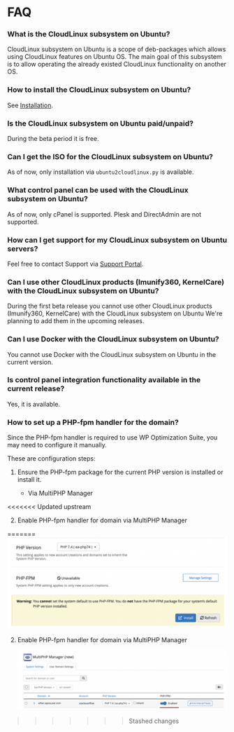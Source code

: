 # FAQ

### What is the CloudLinux subsystem on Ubuntu?

CloudLinux subsystem on Ubuntu is a scope of deb-packages which allows using CloudLinux features on Ubuntu OS.
The main goal of this subsystem is to allow operating the already existed CloudLinux functionality on another OS.

### How to install the CloudLinux subsystem on Ubuntu?

See [Installation](/sub-system-ubuntu/installation/).

### Is the CloudLinux subsystem on Ubuntu paid/unpaid?

During the beta period it is free.

### Can I get the ISO for the CloudLinux subsystem on Ubuntu?

As of now, only installation via `ubuntu2cloudlinux.py` is available.

### What control panel can be used with the CloudLinux subsystem on Ubuntu?

As of now, only cPanel is supported. Plesk and DirectAdmin are not supported.

### How can I get support for my CloudLinux subsystem on Ubuntu servers?

Feel free to contact Support via [Support Portal](https://www.cloudlinux.com/support-portal/).

### Can I use other CloudLinux products (Imunify360, KernelCare) with the CloudLinux subsystem on Ubuntu?

During the first beta release you cannot use other CloudLinux products (Imunify360, KernelCare) with the CloudLinux
subsystem on Ubuntu We're planning to add them in the upcoming releases.

### Can I use Docker with the CloudLinux subsystem on Ubuntu?

You cannot use Docker with the CloudLinux subsystem on Ubuntu in the current version.

### Is control panel integration functionality available in the current release?

Yes, it is available.

### How to set up a PHP-fpm handler for the domain?

Since the PHP-fpm handler is required to use WP Optimization Suite, you may need to configure it manually.

These are configuration steps:

1. Ensure the PHP-fpm package for the current PHP version is installed or install it.

    * Via MultiPHP Manager

<<<<<<< Updated upstream

2. Enable PHP-fpm handler for domain via MultiPHP Manager

=======
   ![](./images/viaMultiPHP.png)

2. Enable PHP-fpm handler for domain via MultiPHP Manager

   ![](./images/enablephp-fpm.png)
>>>>>>> Stashed changes
